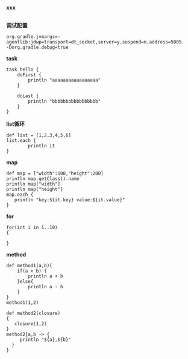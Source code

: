 **xxx**
```
```

**调试配置**
```
org.gradle.jvmargs=-agentlib:jdwp=transport=dt_socket,server=y,suspend=n,address=5005
-Dorg.gradle.debug=true
```

**task**
```
task hello {
    doFirst {
        println "aaaaaaaaaaaaaaaaa"
    }

    doLast {
        println "bbbbbbbbbbbbbbbbb"
    }
}
```

**list循环**
```
def list = [1,2,3,4,5,6]
list.each {
        println it
}
```

**map**
```
def map = ["width":100,"height":200]
println map.getClass().name
println map["width"]
println map["height"]
map.each {
   println "key:${it.key} value:${it.value}"
}
```

**for**
```
for(int i in 1..10)
{
   
}
```

**method**
```
def method1(a,b){
    if(a > b) {
        println a + b
    }else{
        println a - b
    }
}
method1(1,2)

def method2(closure)
{
   closure(1,2)
}
method2{a,b -> {
     println "${a},${b}"
  }
}
```

